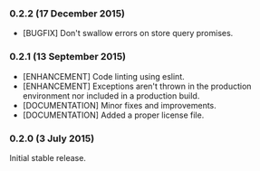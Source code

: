 ### 0.2.2 (17 December 2015)

* [BUGFIX] Don't swallow errors on store query promises.

### 0.2.1 (13 September 2015)

* [ENHANCEMENT] Code linting using eslint.
* [ENHANCEMENT] Exceptions aren't thrown in the production environment nor included in a production build.
* [DOCUMENTATION] Minor fixes and improvements.
* [DOCUMENTATION] Added a proper license file.

### 0.2.0 (3 July 2015)

Initial stable release.
